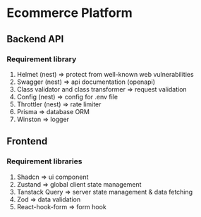 # Ecommerce Platform

## Backend API

### Requirement library

1. Helmet (nest) => protect from well-known web vulnerabilities
2. Swagger (nest) => api documentation (openapi)
3. Class validator and class transformer => request validation
4. Config (nest) => config for .env file
5. Throttler (nest) => rate limiter
6. Prisma => database ORM
7. Winston => logger

## Frontend

### Requirement libraries

1. Shadcn => ui component
2. Zustand => global client state management
3. Tanstack Query => server state management & data fetching
4. Zod => data validation
5. React-hook-form => form hook
